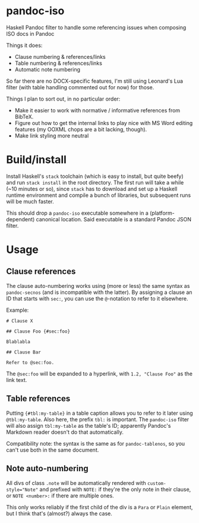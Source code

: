 # pandoc-iso

Haskell Pandoc filter to handle some referencing issues when composing ISO docs in Pandoc

Things it does:

 - Clause numbering & references/links
 - Table numbering & references/links
 - Automatic note numbering


So far there are no DOCX-specific features, I'm still using Leonard's Lua filter (with table handling commented out for now) for those.


Things I plan to sort out, in no particular order:

 - Make it easier to work with normative / informative references from BibTeX.
 - Figure out how to get the internal links to play nice with MS Word editing features (my OOXML chops are a bit lacking, though).
 - Make link styling more neutral


# Build/install

Install Haskell's `stack` toolchain (which is easy to install, but quite beefy) and run `stack install` in the root directory. The first run will take a while (~10 minutes or so), since `stack` has to download and set up a Haskell runtime environment and compile a bunch of libraries, but subsequent runs will be much faster.

This should drop a `pandoc-iso` executable somewhere in a (platform-dependent) canonical location. Said executable is a standard Pandoc JSON filter.

# Usage

## Clause references

The clause auto-numbering works using (more or less) the same syntax as `pandoc-secnos` (and is incompatible with the latter). By assigning a clause an ID that starts with `sec:`, you can use the `@`-notation to refer to it elsewhere.

Example:

```
# Clause X

## Clause Foo {#sec:foo}

Blablabla

## Clause Bar

Refer to @sec:foo.
```

The `@sec:foo` will be expanded to a hyperlink, with `1.2, "Clause Foo"` as the link text.

## Table references

Putting `{#tbl:my-table}` in a table caption allows you to refer to it later using `@tbl:my-table`. Also here, the prefix `tbl:` is important. The `pandoc-iso` filter will also assign `tbl:my-table` as the table's ID; apparently Pandoc's Markdown reader doesn't do that automatically.

Compatibility note: the syntax is the same as for `pandoc-tablenos`, so you can't use both in the same document.

## Note auto-numbering

All divs of class `.note` will be automatically rendered with `custom-style="Note"` and prefixed with `NOTE:` if they're the only note in their clause, or `NOTE <number>:` if there are multiple ones.

This only works reliably if the first child of the div is a `Para` or `Plain` element, but I think that's (almost?) always the case.

